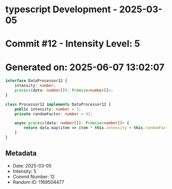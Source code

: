﻿# typescript Development - 2025-03-05
# Commit #12 - Intensity Level: 5
# Generated on: 2025-06-07 13:02:07
```typescript
interface DataProcessor12 {
    intensity: number;
    process(data: number[]): Promise<number[]>;
}

class Processor12 implements DataProcessor12 {
    public intensity: number = 5;
    private randomFactor: number = 41;

    async process(data: number[]): Promise<number[]> {
        return data.map(item => item * this.intensity + this.randomFactor);
    }
}
```
## Metadata
- Date: 2025-03-05
- Intensity: 5
- Commit Number: 12
- Random ID: 1169504477
